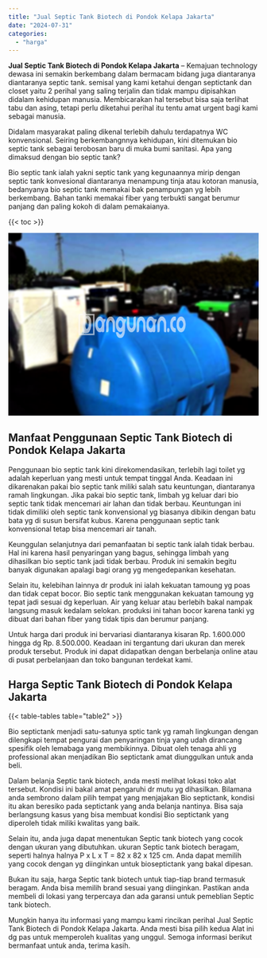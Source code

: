 ```yaml
---
title: "Jual Septic Tank Biotech di Pondok Kelapa Jakarta"
date: "2024-07-31"
categories: 
  - "harga"
---
```


**Jual Septic Tank Biotech di Pondok Kelapa Jakarta** – Kemajuan technology dewasa ini semakin berkembang dalam bermacam bidang juga diantaranya diantaranya septic tank. semisal yang kami ketahui dengan septictank dan closet yaitu 2 perihal yang saling terjalin dan tidak mampu dipisahkan didalam kehidupan manusia. Membicarakan hal tersebut bisa saja terlihat tabu dan asing, tetapi perlu diketahui perihal itu tentu amat urgent bagi kami sebagai manusia.

Didalam masyarakat paling dikenal terlebih dahulu terdapatnya WC konvensional. Seiring berkembangnnya kehidupan, kini ditemukan bio septic tank sebagai terobosan baru di muka bumi sanitasi. Apa yang dimaksud dengan bio septic tank?

Bio septic tank ialah yakni septic tank yang kegunaannya mirip dengan septic tank konvesional diantaranya menampung tinja atau kotoran manusia, bedanyanya bio septic tank memakai bak penampungan yg lebih berkembang. Bahan tanki memakai fiber yang terbukti sangat berumur panjang dan paling kokoh di dalam pemakaianya.

{{< toc >}}

![Jual Septic Tank Biotech di Pondok Kelapa Jakarta](/images/jual-bio-septictank-14.png)

## Manfaat Penggunaan Septic Tank Biotech di Pondok Kelapa Jakarta

Penggunaan bio septic tank kini direkomendasikan, terlebih lagi toilet yg adalah keperluan yang mesti untuk tempat tinggal Anda. Keadaan ini dikarenakan pakai bio septic tank miliki salah satu keuntungan, diantaranya ramah lingkungan. Jika pakai bio septic tank, limbah yg keluar dari bio septic tank tidak mencemari air lahan dan tidak berbau. Keuntungan ini tidak dimiliki oleh septic tank konvensional yg biasanya dibikin dengan batu bata yg di susun bersifat kubus. Karena penggunaan septic tank konvensional tetap bisa mencemari air tanah.

Keunggulan selanjutnya dari pemanfaatan bi septic tank ialah tidak berbau. Hal ini karena hasil penyaringan yang bagus, sehingga limbah yang dihasilkan bio septic tank jadi tidak berbau. Produk ini semakin begitu banyak digunakan apalagi bagi orang yg mengedepankan kesehatan.

Selain itu, kelebihan lainnya dr produk ini ialah kekuatan tamoung yg poas dan tidak cepat bocor. Bio septic tank menggunakan kekuatan tamoung yg tepat jadi sesuai dg keperluan. Air yang keluar atau berlebih bakal nampak langsung masuk kedalam selokan. produksi ini tahan bocor karena tanki yg dibuat dari bahan fiber yang tidak tipis dan berumur panjang.

Untuk harga dari produk ini bervariasi diantaranya kisaran Rp. 1.600.000 hingga dg Rp. 8.500.000. Keadaan ini tergantung dari ukuran dan merek produk tersebut. Produk ini dapat didapatkan dengan berbelanja online atau di pusat perbelanjaan dan toko bangunan terdekat kami.

## Harga Septic Tank Biotech di Pondok Kelapa Jakarta

{{< table-tables table="table2" >}}

Bio septictank menjadi satu-satunya sptic tank yg ramah lingkungan dengan dilengkapi tempat pengurai dan penyaringan tinja yang udah dirancang spesifik oleh lemabaga yang membikinnya. Dibuat oleh tenaga ahli yg professional akan menjadikan Bio septictank amat diunggulkan untuk anda beli.

Dalam belanja Septic tank biotech, anda mesti melihat lokasi toko alat tersebut. Kondisi ini bakal amat pengaruhi dr mutu yg dihasilkan. Bilamana anda sembrono dalam pilih tempat yang menjajakan Bio septictank, kondisi itu akan beresiko pada septictank yang anda belanja nantinya. Bisa saja berlangsung kasus yang bisa membuat kondisi Bio septictank yang diperoleh tidak miliki kwalitas yang baik.

Selain itu, anda juga dapat menentukan Septic tank biotech yang cocok dengan ukuran yang dibutuhkan. ukuran Septic tank biotech beragam, seperti halnya halnya P x L x T = 82 x 82 x 125 cm. Anda dapat memilih yang cocok dengan yg diinginkan untuk bioseptictank yang bakal dipesan.

Bukan itu saja, harga Septic tank biotech untuk tiap-tiap brand termasuk beragam. Anda bisa memilih brand sesuai yang diinginkan. Pastikan anda membeli di lokasi yang terpercaya dan ada garansi untuk pemeblian Septic tank biotech.

Mungkin hanya itu informasi yang mampu kami rincikan perihal Jual Septic Tank Biotech di Pondok Kelapa Jakarta. Anda mesti bisa pilih kedua Alat ini dg pas untuk memperoleh kualitas yang unggul. Semoga informasi berikut bermanfaat untuk anda, terima kasih.
